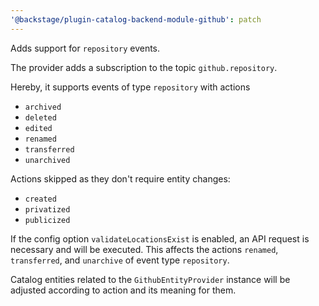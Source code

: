 ```yaml
---
'@backstage/plugin-catalog-backend-module-github': patch
---
```


Adds support for `repository` events.

The provider adds a subscription to the topic `github.repository`.

Hereby, it supports events of type `repository` with actions

- `archived`
- `deleted`
- `edited`
- `renamed`
- `transferred`
- `unarchived`

Actions skipped as they don't require entity changes:

- `created`
- `privatized`
- `publicized`

If the config option `validateLocationsExist` is enabled, an API request
is necessary and will be executed.
This affects the actions `renamed`, `transferred`, and `unarchive`
of event type `repository`.

Catalog entities related to the `GithubEntityProvider` instance will be adjusted
according to action and its meaning for them.
